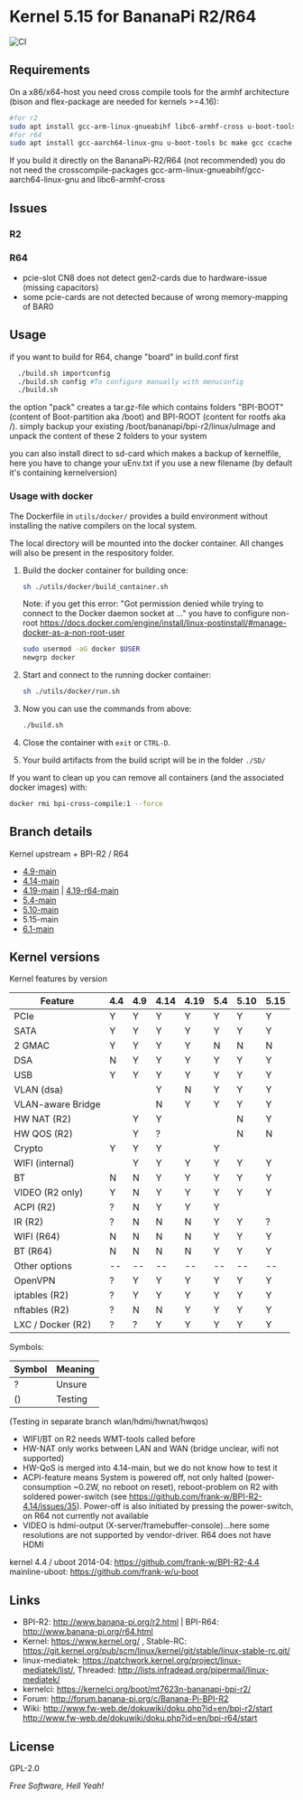 # Kernel 5.15 for BananaPi R2/R64

![CI](https://github.com/frank-w/BPI-R2-4.14/workflows/CI/badge.svg?branch=5.15-main)

## Requirements

On a x86/x64-host you need cross compile tools for the armhf architecture (bison and flex-package are needed for kernels >=4.16):
```sh
#for r2
sudo apt install gcc-arm-linux-gnueabihf libc6-armhf-cross u-boot-tools bc make ccache gcc libc6-dev libncurses5-dev libssl-dev bison flex
#for r64
sudo apt install gcc-aarch64-linux-gnu u-boot-tools bc make gcc ccache libc6-dev libncurses5-dev libssl-dev bison flex
```
If you build it directly on the BananaPi-R2/R64 (not recommended) you do not need the crosscompile-packages gcc-arm-linux-gnueabihf/gcc-aarch64-linux-gnu and libc6-armhf-cross

## Issues

### R2

### R64
* pcie-slot CN8 does not detect gen2-cards due to hardware-issue (missing capacitors)
* some pcie-cards are not detected because of wrong memory-mapping of BAR0

## Usage

if you want to build for R64, change "board" in build.conf first

```sh
  ./build.sh importconfig
  ./build.sh config #To configure manually with menuconfig
  ./build.sh
```
the option "pack" creates a tar.gz-file which contains folders "BPI-BOOT" (content of Boot-partition aka /boot) and BPI-ROOT (content for rootfs aka /). simply backup your existing /boot/bananapi/bpi-r2/linux/uImage and unpack the content of these 2 folders to your system

you can also install direct to sd-card which makes a backup of kernelfile, here you have to change your uEnv.txt if you use a new filename (by default it's containing kernelversion)

### Usage with docker

The Dockerfile in `utils/docker/` provides a build environment without installing the native compilers on the local system.

The local directory will be mounted into the docker container. All changes will also be present in the respository folder.

1. Build the docker container for building once:
    ```sh
    sh ./utils/docker/build_container.sh
    ```

    Note: if you get this error: "Got permission denied while trying to connect to the Docker daemon socket at ..." you have to configure non-root
    https://docs.docker.com/engine/install/linux-postinstall/#manage-docker-as-a-non-root-user
    ```sh
    sudo usermod -aG docker $USER
    newgrp docker
    ```
1. Start and connect to the running docker container: 
    ```sh 
    sh ./utils/docker/run.sh
    ```
1. Now you can use the commands from above:
    ```sh 
    ./build.sh
    ```
1. Close the container with `exit` or `CTRL-D`.
1. Your build artifacts from the build script will be in the folder `./SD/` 


If you want to clean up you can remove all containers (and the associated docker images) with:
```sh
docker rmi bpi-cross-compile:1 --force
```
## Branch details

Kernel upstream + BPI-R2 / R64
* <a href="https://github.com/frank-w/BPI-R2-4.14/tree/4.9-main">4.9-main</a>
* <a href="https://github.com/frank-w/BPI-R2-4.14/tree/4.14-main">4.14-main</a>
* <a href="https://github.com/frank-w/BPI-R2-4.14/tree/4.19-main">4.19-main</a> | <a href="https://github.com/frank-w/BPI-R2-4.14/tree/4.19-r64-main">4.19-r64-main</a>
* <a href="https://github.com/frank-w/BPI-R2-4.14/tree/5.4-main">5.4-main</a>
* <a href="https://github.com/frank-w/BPI-R2-4.14/tree/5.10-main">5.10-main</a>
* 5.15-main
* <a href="https://github.com/frank-w/BPI-R2-4.14/tree/6.1-main">6.1-main</a>

## Kernel versions

Kernel features by version

| Feature            | 4.4 | 4.9 | 4.14 | 4.19 | 5.4 | 5.10 | 5.15 |
|--------------------| --- | --- | ---  | ---  | --- | ---- | ---- |
| PCIe               |  Y  |  Y  |  Y   |  Y   |  Y  |  Y   |  Y   |
| SATA               |  Y  |  Y  |  Y   |  Y   |  Y  |  Y   |  Y   |
| 2 GMAC             |  Y  |  Y  |  Y   |  Y   |  N  |  N   |  N   |
| DSA                |  N  |  Y  |  Y   |  Y   |  Y  |  Y   |  Y   |
| USB                |  Y  |  Y  |  Y   |  Y   |  Y  |  Y   |  Y   |
| VLAN (dsa)         |     |     |  Y   |  N   |  Y  |  Y   |  Y   |
| VLAN-aware Bridge  |     |     |  N   |  Y   |  Y  |  Y   |  Y   |
| HW NAT (R2)        |     |  Y  |  Y   |      |     |  N   |  Y   |
| HW QOS (R2)        |     |  Y  |  ?   |      |     |  N   |  N   |
| Crypto             |  Y  |  Y  |  Y   |      |  Y  |      |      |
| WIFI (internal)    |     |  Y  |  Y   |  Y   |  Y  |  Y   |  Y   |
| BT                 |  N  |  N  |  Y   |  Y   |  Y  |  Y   |  Y   |
| VIDEO (R2 only)    |  Y  |  N  |  Y   |  Y   |  Y  |  Y   |  Y   |
| ACPI (R2)          |  ?  |  N  |  Y   |  Y   |  Y  |      |      |
| IR (R2)            |  ?  |  N  |  N   |  N   |  Y  |  Y   |  ?   |
| WIFI (R64)         |  N  |  N  |  N   |  N   |  Y  |  Y   |  Y   |
| BT (R64)           |  N  |  N  |  N   |  N   |  Y  |  Y   |  Y   |
| Other options      |--|--|--|--|--|--|--|
| OpenVPN            |  ?  |  Y  |  Y   |  Y   |  Y  |  Y   |  Y   |
| iptables (R2)      |  ?  |  Y  |  Y   |  Y   |  Y  |  Y   |  Y   |
| nftables (R2)      |  ?  |  N  |  N   |  Y   |  Y  |  Y   |  Y   |
| LXC / Docker (R2)  |  ?  |  ?  |  Y   |  Y   |  Y  |  Y   |  Y   |

Symbols:

|Symbol|Meaning|
|------|-------|
|  ?   |Unsure |
|  ()  |Testing|

(Testing in separate branch wlan/hdmi/hwnat/hwqos)

* WIFI/BT on R2 needs WMT-tools called before
* HW-NAT only works between LAN and WAN (bridge unclear, wifi not supported)
* HW-QoS is merged into 4.14-main, but we do not know how to test it
* ACPI-feature means System is powered off, not only halted (power-consumption ~0.2W, no reboot on reset), reboot-problem on R2 with soldered power-switch (see https://github.com/frank-w/BPI-R2-4.14/issues/35). Power-off is also initiated by pressing the power-switch, on R64 not currently not available
* VIDEO is hdmi-output (X-server/framebuffer-console)...here some resolutions are not supported by vendor-driver. R64 does not have HDMI


kernel 4.4 / uboot 2014-04: https://github.com/frank-w/BPI-R2-4.4
mainline-uboot: https://github.com/frank-w/u-boot

## Links

* BPI-R2: http://www.banana-pi.org/r2.html | BPI-R64: http://www.banana-pi.org/r64.html
* Kernel: https://www.kernel.org/ , Stable-RC: https://git.kernel.org/pub/scm/linux/kernel/git/stable/linux-stable-rc.git/
* linux-mediatek: https://patchwork.kernel.org/project/linux-mediatek/list/, Threaded: http://lists.infradead.org/pipermail/linux-mediatek/
* kernelci: https://kernelci.org/boot/mt7623n-bananapi-bpi-r2/
* Forum: http://forum.banana-pi.org/c/Banana-Pi-BPI-R2
* Wiki: http://www.fw-web.de/dokuwiki/doku.php?id=en/bpi-r2/start http://www.fw-web.de/dokuwiki/doku.php?id=en/bpi-r64/start

License
----
GPL-2.0

*Free Software, Hell Yeah!*
